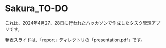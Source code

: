 # Sakura_TO-DO

これは、2024年4月27、28日に行われたハッカソンで作成したタスク管理アプリです。

発表スライドは、「report」ディレクトリの「presentation.pdf」です。
